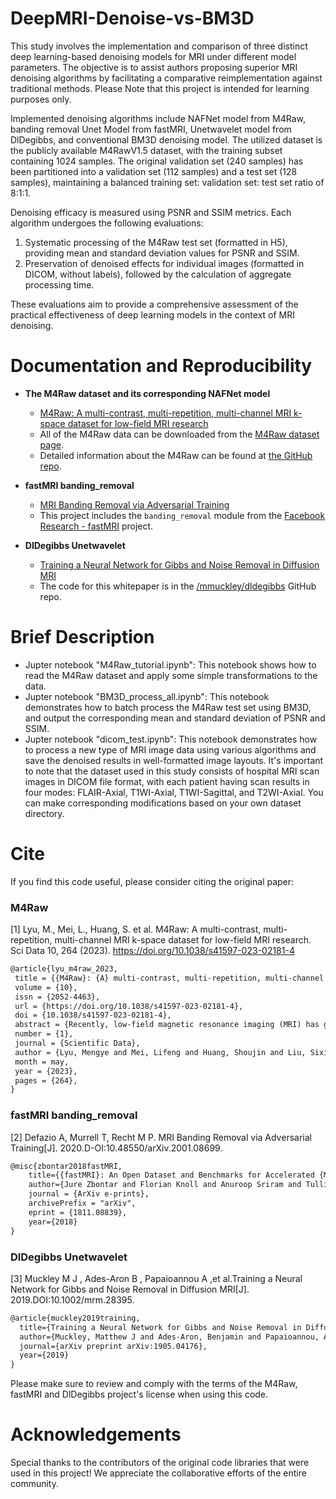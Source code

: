 # DeepMRI-Denoise-vs-BM3D
This study involves the implementation and comparison of three distinct deep learning-based denoising models for MRI under different model parameters. The objective is to assist authors proposing superior MRI denoising algorithms by facilitating a comparative reimplementation against traditional methods. Please Note that this project is intended for learning purposes only.

Implemented denoising algorithms include NAFNet model from M4Raw, banding removal Unet Model from fastMRI, Unetwavelet model from DlDegibbs, and conventional BM3D denoising model. The utilized dataset is the publicly available M4RawV1.5 dataset, with the training subset containing 1024 samples. The original validation set (240 samples) has been partitioned into a validation set (112 samples) and a test set (128 samples), maintaining a balanced training set: validation set: test set ratio of 8:1:1. 

Denoising efficacy is measured using PSNR and SSIM metrics. Each algorithm undergoes the following evaluations:
1. Systematic processing of the M4Raw test set (formatted in H5), providing mean and standard deviation values for PSNR and SSIM.
2. Preservation of denoised effects for individual images (formatted in DICOM, without labels), followed by the calculation of aggregate processing time.

These evaluations aim to provide a comprehensive assessment of the practical effectiveness of deep learning models in the context of MRI denoising.

# Documentation and Reproducibility 
* **The M4Raw dataset and its corresponding NAFNet model**
  * [M4Raw: A multi-contrast, multi-repetition, multi-channel MRI k-space dataset for low-field MRI research](https://doi.org/10.1038/s41597-023-02181-4)
  * All of the M4Raw data can be downloaded from the [M4Raw dataset page](https://zenodo.org/records/8056074).
  * Detailed information about the M4Raw can be found at [the GitHub repo](https://github.com/mylyu/M4Raw).


* **fastMRI banding_removal**
  * [MRI Banding Removal via Adversarial Training](https://api.semanticscholar.org/CorpusID:210861018)
  * This project includes the `banding_removal` module from the [Facebook Research - fastMRI](https://github.com/facebookresearch/fastMRI/tree/main/banding_removal) project.


* **DlDegibbs Unetwavelet**
  * [Training a Neural Network for Gibbs and Noise Removal in Diffusion MRI](https://api.semanticscholar.org/CorpusID:150373937)
  * The code for this whitepaper is in the [/mmuckley/dldegibbs](https://github.com/mmuckley/dldegibbs) GitHub repo.

# Brief Description
  * Jupter notebook "M4Raw_tutorial.ipynb": This notebook shows how to read the M4Raw dataset and apply some simple transformations to the data.
  * Jupter notebook "BM3D_process_all.ipynb": This notebook demonstrates how to batch process the M4Raw test set using BM3D, and output the corresponding mean and standard deviation of PSNR and SSIM.
  * Jupter notebook "dicom_test.ipynb": This notebook demonstrates how to process a new type of MRI image data using various algorithms and save the denoised results in well-formatted image layouts. It's important to note that the dataset used in this study consists of hospital MRI scan images in DICOM file format, with each patient having scan results in four modes: FLAIR-Axial, T1WI-Axial, T1WI-Sagittal, and T2WI-Axial. You can make corresponding modifications based on your own dataset directory.

# Cite

If you find this code useful, please consider citing the original paper:

### M4Raw
[1] Lyu, M., Mei, L., Huang, S. et al. M4Raw: A multi-contrast, multi-repetition, multi-channel MRI k-space dataset for low-field MRI research. Sci Data 10, 264 (2023). https://doi.org/10.1038/s41597-023-02181-4
```latex
@article{lyu_m4raw_2023,
 title = {{M4Raw}: {A} multi-contrast, multi-repetition, multi-channel {MRI} k-space dataset for low-field {MRI} research},
 volume = {10},
 issn = {2052-4463},
 url = {https://doi.org/10.1038/s41597-023-02181-4},
 doi = {10.1038/s41597-023-02181-4},
 abstract = {Recently, low-field magnetic resonance imaging (MRI) has gained renewed interest to promote MRI accessibility and affordability worldwide. The presented M4Raw dataset aims to facilitate methodology development and reproducible research in this field. The dataset comprises multi-channel brain k-space data collected from 183 healthy volunteers using a 0.3 Tesla whole-body MRI system, and includes T1-weighted, T2-weighted, and fluid attenuated inversion recovery (FLAIR) images with in-plane resolution of {\textasciitilde}1.2 mm and through-plane resolution of 5 mm. Importantly, each contrast contains multiple repetitions, which can be used individually or to form multi-repetition averaged images. After excluding motion-corrupted data, the partitioned training and validation subsets contain 1024 and 240 volumes, respectively. To demonstrate the potential utility of this dataset, we trained deep learning models for image denoising and parallel imaging tasks and compared their performance with traditional reconstruction methods. This M4Raw dataset will be valuable for the development of advanced data-driven methods specifically for low-field MRI. It can also serve as a benchmark dataset for general MRI reconstruction algorithms.},
 number = {1},
 journal = {Scientific Data},
 author = {Lyu, Mengye and Mei, Lifeng and Huang, Shoujin and Liu, Sixing and Li, Yi and Yang, Kexin and Liu, Yilong and Dong, Yu and Dong, Linzheng and Wu, Ed X.},
 month = may,
 year = {2023},
 pages = {264},
}
```

### fastMRI banding_removal
[2] Defazio A, Murrell T, Recht M P. MRI Banding Removal via Adversarial Training[J]. 2020.D-OI:10.48550/arXiv.2001.08699.
```latex
@misc{zbontar2018fastMRI,
    title={{fastMRI}: An Open Dataset and Benchmarks for Accelerated {MRI}},
    author={Jure Zbontar and Florian Knoll and Anuroop Sriram and Tullie Murrell and Zhengnan Huang and Matthew J. Muckley and Aaron Defazio and Ruben Stern and Patricia Johnson and Mary Bruno and Marc Parente and Krzysztof J. Geras and Joe Katsnelson and Hersh Chandarana and Zizhao Zhang and Michal Drozdzal and Adriana Romero and Michael Rabbat and Pascal Vincent and Nafissa Yakubova and James Pinkerton and Duo Wang and Erich Owens and C. Lawrence Zitnick and Michael P. Recht and Daniel K. Sodickson and Yvonne W. Lui},
    journal = {ArXiv e-prints},
    archivePrefix = "arXiv",
    eprint = {1811.08839},
    year={2018}
}
```

### DlDegibbs Unetwavelet
[3] Muckley M J , Ades-Aron B , Papaioannou A ,et al.Training a Neural Network for Gibbs and Noise Removal in Diffusion MRI[J]. 2019.DOI:10.1002/mrm.28395.
```latex
@article{muckley2019training,
  title={Training a Neural Network for Gibbs and Noise Removal in Diffusion MRI},
  author={Muckley, Matthew J and Ades-Aron, Benjamin and Papaioannou, Antonios and Lemberskiy, Gregory and Solomon, Eddy and Lui, Yvonne W and Sodickson, Daniel K and Fieremans, Els and Novikov, Dmitry S and Knoll, Florian},
  journal={arXiv preprint arXiv:1905.04176},
  year={2019}
}
```

Please make sure to review and comply with the terms of the M4Raw, fastMRI and DlDegibbs project's license when using this code.


# Acknowledgements

Special thanks to the contributors of the original code libraries that were used in this project! We appreciate the collaborative efforts of the entire community.
